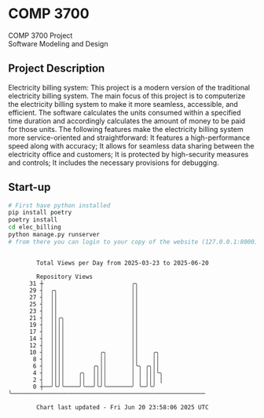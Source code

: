 # COMP 3700
COMP 3700 Project  
Software Modeling and Design
## Project Description
Electricity billing system: This project is a modern version of the traditional electricity billing system. The main focus of this project is to computerize the electricity billing system to make it more seamless, accessible, and efficient. The software calculates the units consumed within a specified time duration and accordingly calculates the amount of money to be paid for those units. The following features make the electricity billing system more service-oriented and straightforward: It features a high-performance speed along with accuracy; It allows for seamless data sharing between the electricity office and customers; It is protected by high-security measures and controls; It includes the necessary provisions for debugging.

## Start-up
```bash
# First have python installed
pip install poetry
poetry install
cd elec_billing
python manage.py runserver
# from there you can login to your copy of the website (127.0.0.1:8000), default creds are admin/admin
```

```

        Total Views per Day from 2025-03-23 to 2025-06-20

        Repository Views
      31 ┼                         ╭╮
      29 ┤  ╭╮                     ││
      27 ┤  ││                     ││
      25 ┤  ││                     ││
      23 ┤  ││                     ││
      21 ┤  ││╭╮                   ││
      19 ┤  ││││                   ││
      17 ┤  ││││                   ││
      14 ┤  ││││                   ││
      12 ┤  ││││                   ││
      10 ┤  ││││          ╭╮       ││    ╭╮
       8 ┤  ││││          ││       ││    ││
       6 ┤  ││││        ╭╮││       │╰╮ ╭╮││
       4 ┤  ││││    ╭╮  ││││       │ │ │││╰╮
       2 ┤  ││││    ││  ││││       │ │ │││ │
       0 ┼──╯╰╯╰────╯╰──╯╰╯╰───────╯ ╰─╯╰╯ ╰───────────────────────────────────────────────────────

        Chart last updated - Fri Jun 20 23:58:06 2025 UTC
        
```

